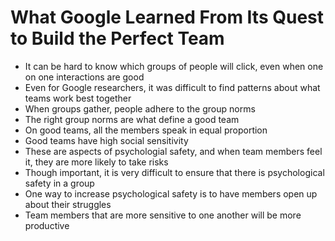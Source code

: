 # What Google Learned From Its Quest to Build the Perfect Team
* It can be hard to know which groups of people will click, even when one on one interactions are good
* Even for Google researchers, it was difficult to find patterns about what teams work best together
* When groups gather, people adhere to the group norms
* The right group norms are what define a good team
* On good teams, all the members speak in equal proportion
* Good teams have high social sensitivity
* These are aspects of psychologial safety, and when team members feel it, they are more likely to take risks
* Though important, it is very difficult to ensure that there is psychological safety in a group
* One way to increase psychological safety is to have members open up about their struggles
* Team members that are more sensitive to one another will be more productive